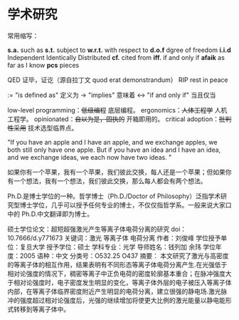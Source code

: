 # 学术研究

常用缩写：

**s.a.** such as
**s.t.** subject to
**w.r.t.** with respect to
**d.o.f** dgree of freedom
**i.i.d** Independent Identically Distributed
**cf.** cited from
**iff.** if and only if
**afaik** as far as I know
**pcs** pieces

QED 证毕，证讫（源自拉丁文 quod erat demonstrandum）
RIP rest in peace

:= "is defined as" 定义为
-> "implies" 意味着
<-> "if and only if" 当且仅当

low-level programming：~~低级编程~~ 底层编程。
ergonomics：~~人体工程学~~ 人机工程学。
opinionated：~~自以为是，固执的~~ 开箱即用的。
critical adoption：~~批判性采用~~ 技术选型临界点。

"If you have an apple and I have an apple, and we exchange apples, we both still only have one apple. But if you have an idea and I have an idea, and we exchange ideas, we each now have two ideas. "

如果你有一个苹果，我有一个苹果，我们彼此交换，每人还是一个苹果；但如果你有一个想法，我有一个想法，我们彼此交换，那么每人都会有两个想法。

Ph.D.是博士学位的一种。哲学博士（Ph.D./Doctor of Philosophy）泛指学术研究型博士学位，几乎可以授予任何专业的博士，不仅仅指哲学系。一般来说大家口中的 Ph.D.中文翻译即为博士。

硕士学位论文：超短超强激光产生等离子体电荷分离的研究
doi：10.7666/d.y771673
关键词：激光 等离子体 电荷分离
作者：刘俊峰
学位授予单位：复旦大学
授予学位：硕士
学科专业：光学
导师姓名：钱列加 余玮
学位年度：2005
语种：中文
分类号：O532.25 O437
摘要： 本文研究了激光与高密度的等离子体的相互作用，结果表明有不同形态等离子体电荷分离产生.在光强低于相对论强度的情况下，稠密等离子中正负电荷的密度轮廓基本重合；在脉冲强度大于相对论强度时，电子密度发生明显的变化，等离子体外层的电子被压入等离子体内部，在等离子体临界密度附近产生明显的电荷分离，建立很强的静电场.激光脉冲的强度超过相对论强度后，光强的继续增加将使更大比例的激光能量以静电能形式转移到等离子体中。
